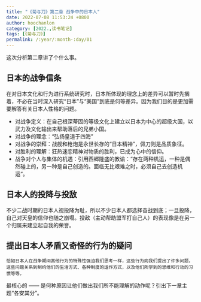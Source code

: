 ```yaml
---
title: "《菊与刀》第二章 战争中的日本人"
date: 2022-07-08 11:53:24 +0800
author: hoochanlon
category: [2022.,读书笔记]
tags: [《菊与刀》]
permalink: /:year/:month-:day/01
---
```


这次分析第二章讲了个什么事。 <!-- more -->

## 日本的战争信条

在对日本文化和行为进行系统研究时，日本所体现的理念上的差异可以暂时先搁着，不必在当时深入研究“日本”与“美国”到底是何等差异。因为我们目的是更加需要解答有关日本人性格的问题。

- 对战争定义：在自己根深蒂固的等级文化上建立以日本为中心的超级大国，以武力及文化输出来帮助落后的兄弟小国。
- 对战争的理念：“弘扬皇道于四海”
- 对战争的崇拜：战舰和枪炮是永世长存的“日本精神”，佩刀则是品质象征。
- 对胜利的理解：狂热迷恋精神对物质的胜利，已成为心中的信仰。
- 战争对个人与集体的机遇：引用西郷隆盛的教谕：“存在两种机运，一种是偶然碰上的，另一种是自己创造的。面临无比艰难之时，必须自己去创造机运“。

## 日本人的投降与投敌

不少二战时期的日本人视投降为耻，所以不少日本人都选择奋战到底；一旦投降，自己对天皇的信仰也随之崩塌。投敌（主动帮助盟军打自己人）的表现像是在另一个归属来建立起自我的荣誉。

## 提出日本人矛盾又奇怪的行为的疑问

	恰如日本人在战争期间其他行为的特殊性强迫我们思考一样，这些行为向我们提出了许多问题，这些问题关系到制约他们的生活方式、各种制度的运作方式，以及他们所学到的思维和行动的习惯等等。

最核心的 —— 是何种原因让他们做出我们所不能理解的动作呢？引出下一章主题“各安其分”。

